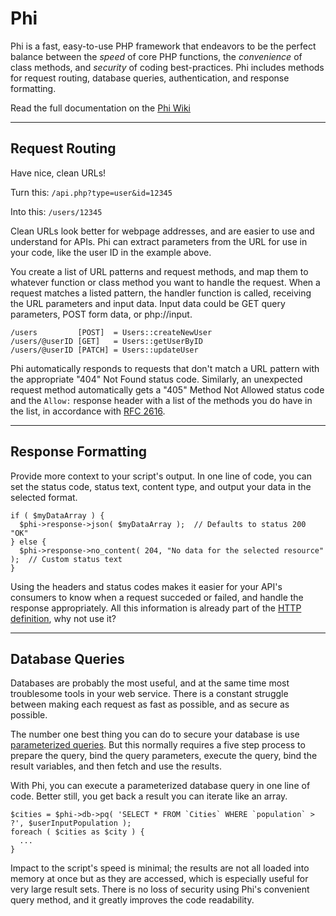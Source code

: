# Phi

Phi is a fast, easy-to-use PHP framework that endeavors to be the perfect balance between the _speed_ of core PHP functions, the _convenience_ of class methods, and _security_ of coding best-practices. Phi includes methods for request routing, database queries, authentication, and response formatting.

Read the full documentation on the [Phi Wiki](https://github.com/lacockj/phi/wiki)

---

## Request Routing

Have nice, clean URLs!

Turn this: `/api.php?type=user&id=12345`

Into this: `/users/12345`

Clean URLs look better for webpage addresses, and are easier to use and understand for APIs. Phi can extract parameters from the URL for use in your code, like the user ID in the example above.

You create a list of URL patterns and request methods, and map them to whatever function or class method you want to handle the request. When a request matches a listed pattern, the handler function is called, receiving the URL parameters and input data. Input data could be GET query parameters, POST form data, or php://input.

```
/users         [POST]  = Users::createNewUser
/users/@userID [GET]   = Users::getUserByID
/users/@userID [PATCH] = Users::updateUser
```

Phi automatically responds to requests that don't match a URL pattern with the appropriate "404" Not Found status code. Similarly, an unexpected request method automatically gets a "405" Method Not Allowed status code and the `Allow:` response header with a list of the methods you do have in the list, in accordance with [RFC 2616].

---

## Response Formatting

Provide more context to your script's output. In one line of code, you can set the status code, status text, content type, and output your data in the selected format.

```
if ( $myDataArray ) {
  $phi->response->json( $myDataArray );  // Defaults to status 200 "OK"
} else {
  $phi->response->no_content( 204, "No data for the selected resource" );  // Custom status text
}
```

Using the headers and status codes makes it easier for your API's consumers to know when a request succeded or failed, and handle the response appropriately. All this information is already part of the [HTTP definition][RFC 2616], why not use it?

---

## Database Queries

Databases are probably the most useful, and at the same time most troublesome tools in your web service. There is a constant struggle between making each request as fast as possible, and as secure as possible.

The number one best thing you can do to secure your database is use [parameterized queries][PHP mysqli]. But this normally requires a five step process to prepare the query, bind the query parameters, execute the query, bind the result variables, and then fetch and use the results.

With Phi, you can execute a parameterized database query in one line of code. Better still, you get back a result you can iterate like an array.

```
$cities = $phi->db->pq( 'SELECT * FROM `Cities` WHERE `population` > ?', $userInputPopulation );
foreach ( $cities as $city ) {
  ...
}
```

Impact to the script's speed is minimal; the results are not all loaded into memory at once but as they are accessed, which is especially useful for very large result sets. There is no loss of security using Phi's convenient query method, and it greatly improves the code readability.


[RFC 2616]: https://www.w3.org/Protocols/rfc2616/rfc2616.html
[PHP mysqli]: https://php.net/manual/en/mysqli.prepare.php
